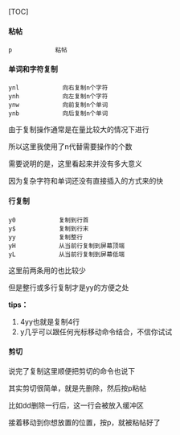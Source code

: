 [TOC]
#### 粘帖

```
p            粘帖    
```

#### 单词和字符复制

```
ynl            向右复制n个字符
ynh            向左复制n个字符
ynw            向前复制n个单词
ynb            向后复制n个单词
```

由于复制操作通常是在量比较大的情况下进行

所以这里我使用了n代替需要操作的个数

需要说明的是，这里看起来并没有多大意义

因为复杂字符和单词还没有直接插入的方式来的快 

#### 行复制

```
y0            复制到行首
y$            复制到行末
yy            复制整行
yH            从当前行复制到屏幕顶端
yL            从当前行复制到屏幕低端
```

这里前两条用的也比较少

但是整行或多行复制才是yy的方便之处

**tips：** 
1. 4yy也就是复制4行
2. y几乎可以跟任何光标移动命令结合，不信你试试


#### 剪切

说完了复制这里顺便把剪切的命令也说下

其实剪切很简单，就是先删除，然后按p粘帖

比如dd删除一行后，这一行会被放入缓冲区

接着移动到你想放置的位置，按p，就被粘帖好了